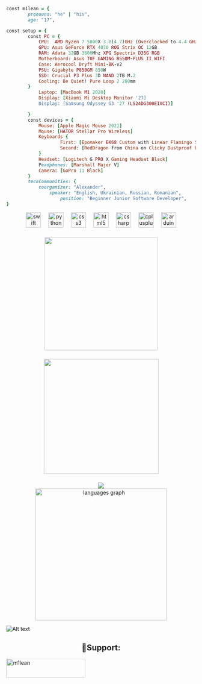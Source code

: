 ```ruby
const m1lean = {
        pronouns: "he" | "his",
        age: "17",

const setup = {
        const PC = {
            CPU:  AMD Ryzen 7 5800X 3.8(4.7)GHz (Overclocked to 4.4 GHz)
            GPU: Asus GeForce RTX 4070 ROG Strix OC 12GB
            RAM: Adata 32GB 3600Mhz XPG Spectrix D35G RGB
            Motherboard: Asus TUF GAMING B550M-PLUS II WIFI
            Case: Aerocool Dryft Mini-BK-v2
            PSU: Gigabyte P850GM 850W
            SSD: Crucial P3 Plus 3D NAND 2TB M.2
            Cooling: Be Quiet! Pure Loop 2 280mm
        }
            Laptop: [MacBook M1 2020]
            Display: [Xiaomi Mi Desktop Monitor '27]
            Display: [Samsung Odyssey G3 '27 (LS24DG300EIXCI)]

        }
        const devices = {
            Mouse: [Apple Magic Mouse 2021]
            Mouse: [HATOR Stellar Pro Wireless]
            Keyboards {
                    First: [Epomaker EK68 Custom with Linear Flamingo Switches]
                    Second: [RedDragon from China on Clicky Dustproof Blue Switches]
            }
            Headset: [Logitech G PRO X Gaming Headset Black]
            Рeadphones: [Marshall Major V]
            Camera: [GoPro 11 Black]
        }
        techCommunities: {
            coorganizer: "Alexander",
                speaker: "English, Ukrainian, Russian, Romanian",
                    position: "Beginner Junior Software Developer",
}
```

<div align="center">
  <img src="https://cdn.jsdelivr.net/gh/devicons/devicon/icons/swift/swift-original.svg" height="40" alt="swift logo"  />
  <img width="12" />
  <img src="https://cdn.jsdelivr.net/gh/devicons/devicon/icons/python/python-original.svg" height="40" alt="python logo"  />
  <img width="12" />
  <img src="https://cdn.jsdelivr.net/gh/devicons/devicon/icons/css3/css3-original.svg" height="40" alt="css3 logo"  />
  <img width="12" />
  <img src="https://cdn.jsdelivr.net/gh/devicons/devicon/icons/html5/html5-original.svg" height="40" alt="html5 logo"  />
  <img width="12" />
  <img src="https://cdn.jsdelivr.net/gh/devicons/devicon/icons/csharp/csharp-original.svg" height="40" alt="csharp logo"  />
  <img width="12" />
  <img src="https://cdn.jsdelivr.net/gh/devicons/devicon/icons/cplusplus/cplusplus-original.svg" height="40" alt="cplusplus logo"  />
  <img width="12" />
  <img src="https://cdn.jsdelivr.net/gh/devicons/devicon/icons/arduino/arduino-original.svg" height="40" alt="arduino logo"  />
</div>

###

<div align="center">
  <img height="300" src="https://i.pinimg.com/originals/90/70/32/9070324cdfc07c68d60eed0c39e77573.gif"  />
</div>

###

<div align="center">
  <img height="305" src="https://i.pinimg.com/originals/f9/57/6f/f9576fca9fc8ef79976a1d6327bbe9ae.gif"  />
</div>

###

<div align="center">
  <img src="https://profile-counter.glitch.me/m1lean/count.svg?"  />
</div>


<div align="center">
  <img src="https://github-readme-stats.vercel.app/api/top-langs?username=m1lean&locale=en&hide_title=false&layout=compact&card_width=320&langs_count=20&theme=highcontrast&hide_border=true&order=2" height="350" alt="languages graph"  />
</div>

![Alt text](https://spotify-recently-played-readme.vercel.app/api?user=31vh2gtmuvipwfiedwx72p4pj4pi)

</p>

<h2 align="center">🥤Support:</h2>
<p><a href="https://www.buymeacoffee.com/m1lean"> <img align="center" src="https://cdn.buymeacoffee.com/buttons/v2/default-yellow.png" height="50" width="210" alt="m1lean" /></a></p><br><br>
